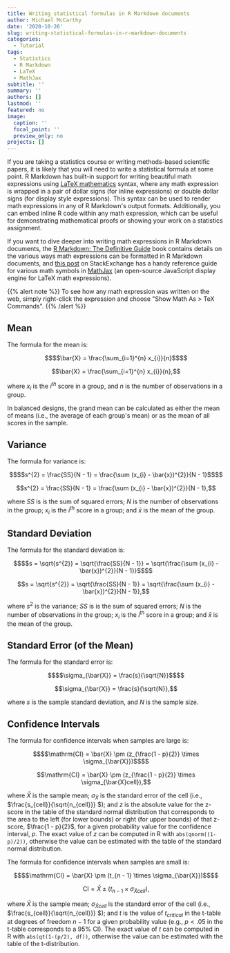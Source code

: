 ```yaml
---
title: Writing statistical formulas in R Markdown documents
author: Michael McCarthy
date: '2020-10-26'
slug: writing-statistical-formulas-in-r-markdown-documents
categories:
  - Tutorial
tags:
  - Statistics
  - R Markdown
  - LaTeX
  - MathJax
subtitle: ''
summary: ''
authors: []
lastmod: ''
featured: no
image:
  caption: ''
  focal_point: ''
  preview_only: no
projects: []
---
```


If you are taking a statistics course or writing methods-based scientific papers, it is likely that you will need to write a statistical formula at some point. R Markdown has built-in support for writing beautiful math expressions using [LaTeX mathematics](https://en.wikibooks.org/wiki/LaTeX/Mathematics) syntax, where any math expression is wrapped in a pair of dollar signs (for inline expressions) or double dollar signs (for display style expressions). This syntax can be used to render math expressions in any of R Markdown's output formats. Additionally, you can embed inline R code within any math expression, which can be useful for demonstrating mathematical proofs or showing your work on a statistics assignment.

If you want to dive deeper into writing math expressions in R Markdown documents, the [R Markdown: The Definitive Guide](https://bookdown.org/yihui/rmarkdown/markdown-syntax.html#math-expressions) book contains details on the various ways math expressions can be formatted in R Markdown documents, and [this post](https://math.meta.stackexchange.com/questions/5020/mathjax-basic-tutorial-and-quick-reference) on StackExchange has a handy reference guide for various math symbols in [MathJax](https://www.mathjax.org) (an open-source JavaScript display engine for LaTeX math expressions).

{{% alert note %}}
To see how any math expression was written on the web, simply right-click the expression and choose "Show Math As > TeX Commands".
{{% /alert %}}

## Mean

The formula for the mean is:

```math
$$\bar{X} = \frac{\sum_{i=1}^{n} x_{i}}{n}$$
```

$$\bar{X} = \frac{\sum_{i=1}^{n} x_{i}}{n},$$

where $x_{i}$ is the $i^{th}$ score in a group, and $n$ is the number of observations in a group.

In balanced designs, the grand mean can be calculated as either the mean of means (i.e., the average of each group's mean) or as the mean of all scores in the sample.

## Variance

The formula for variance is:

```math
$$s^{2} = \frac{SS}{N - 1} = \frac{\sum (x_{i} - \bar{x})^{2}}{N - 1}$$
```

$$s^{2} = \frac{SS}{N - 1} = \frac{\sum (x_{i} - \bar{x})^{2}}{N - 1},$$

where $SS$ is is the sum of squared errors; $N$ is the number of observations in the group; $x_{i}$ is the $i^{th}$ score in a group; and $\bar{x}$ is the mean of the group.

## Standard Deviation

The formula for the standard deviation is:

```math
$$s = \sqrt{s^{2}} = \sqrt{\frac{SS}{N - 1}} = \sqrt{\frac{\sum (x_{i} - \bar{x})^{2}}{N - 1}}$$
```

$$s = \sqrt{s^{2}} = \sqrt{\frac{SS}{N - 1}} = \sqrt{\frac{\sum (x_{i} - \bar{x})^{2}}{N - 1}},$$

where $s^{2}$ is the variance; $SS$ is is the sum of squared errors; $N$ is the number of observations in the group; $x_{i}$ is the $i^{th}$ score in a group; and $\bar{x}$ is the mean of the group.

## Standard Error (of the Mean)

The formula for the standard error is:

```math
$$\sigma_{\bar{X}} = \frac{s}{\sqrt{N}}$$
```

$$\sigma_{\bar{X}} = \frac{s}{\sqrt{N}},$$

where $s$ is the sample standard deviation, and $N$ is the sample size.

## Confidence Intervals

The formula for confidence intervals when samples are large is:

```math
$$\mathrm{CI} = \bar{X} \pm (z_{\frac{1 - p}{2}} \times \sigma_{\bar{X}})$$
```

$$\mathrm{CI} = \bar{X} \pm (z_{\frac{1 - p}{2}} \times \sigma_{\bar{X}cell}),$$

where $\bar{X}$ is the sample mean; $\sigma_{\bar{X}}$ is the standard error of the cell (i.e., $\frac{s_{cell}}{\sqrt{n_{cell}}} $); and $z$ is the absolute value for the z-score in the table of the standard normal distribution that corresponds to the area to the left (for lower bounds) or right (for upper bounds) of that z-score, $\frac{1 - p}{2}$, for a given probability value for the confidence interval, $p$. The exact value of $z$ can be computed in R with `abs(qnorm((1-p)/2))`, otherwise the value can be estimated with the table of the standard normal distribution.

The formula for confidence intervals when samples are small is:

```math
$$\mathrm{CI} = \bar{X} \pm (t_{n - 1} \times \sigma_{\bar{X}})$$
```

$$\mathrm{CI} = \bar{X} \pm (t_{n - 1} \times \sigma_{\bar{X}cell}),$$

where $\bar{X}$ is the sample mean; $\sigma_{\bar{X}cell}$ is the standard error of the cell (i.e., $\frac{s_{cell}}{\sqrt{n_{cell}}} $); and $t$ is the value of $t_{critical}$ in the t-table at degrees of freedom $n - 1$ for a given probability value (e.g., $p < .05$ in the t-table corresponds to a 95% CI). The exact value of $t$ can be computed in R with `abs(qt(1-(p/2), df))`, otherwise the value can be estimated with the table of the t-distribution.
